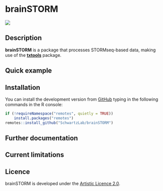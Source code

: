 
# brainSTORM

<!-- badges: start -->

[![](https://img.shields.io/badge/devel%20version-0.0.2-blue.svg)](https://github.com/SchwartzLab/brainSTORM)
<!-- badges: end -->

## Description

**brainSTORM** is a package that processes STORMseq-based data, making
use of the [**txtools**](https://github.com/AngelCampos/txtools)
package.

## Quick example

## Installation

You can install the development version from
[GitHub](https://github.com/SchwartzLab/brainSTORM) typing in the
following commands in the R console:

``` r
if (!requireNamespace("remotes", quietly = TRUE))
    install.packages("remotes")
remotes::install_github("SchwartzLab/brainSTORM")
```

## Further documentation

## Current limitations

## Licence

brainSTORM is developed under the [Artistic
Licence 2.0](https://opensource.org/licenses/Artistic-2.0).
